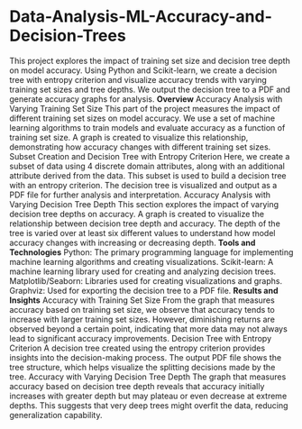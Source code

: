 # Data-Analysis-ML-Accuracy-and-Decision-Trees
 This project explores the impact of training set size and decision tree depth on model accuracy. Using Python and Scikit-learn, we create a decision tree with entropy criterion and visualize accuracy trends with varying training set sizes and tree depths. We output the decision tree to a PDF and generate accuracy graphs for analysis.
**Overview**
Accuracy Analysis with Varying Training Set Size
This part of the project measures the impact of different training set sizes on model accuracy. We use a set of machine learning algorithms to train models and evaluate accuracy as a function of training set size. A graph is created to visualize this relationship, demonstrating how accuracy changes with different training set sizes.
Subset Creation and Decision Tree with Entropy Criterion
Here, we create a subset of data using 4 discrete domain attributes, along with an additional attribute derived from the data. This subset is used to build a decision tree with an entropy criterion. The decision tree is visualized and output as a PDF file for further analysis and interpretation.
Accuracy Analysis with Varying Decision Tree Depth
This section explores the impact of varying decision tree depths on accuracy. A graph is created to visualize the relationship between decision tree depth and accuracy. The depth of the tree is varied over at least six different values to understand how model accuracy changes with increasing or decreasing depth.
**Tools and Technologies**
Python: The primary programming language for implementing machine learning algorithms and creating visualizations.
Scikit-learn: A machine learning library used for creating and analyzing decision trees.
Matplotlib/Seaborn: Libraries used for creating visualizations and graphs.
Graphviz: Used for exporting the decision tree to a PDF file.
**Results and Insights**
Accuracy with Training Set Size
From the graph that measures accuracy based on training set size, we observe that accuracy tends to increase with larger training set sizes. However, diminishing returns are observed beyond a certain point, indicating that more data may not always lead to significant accuracy improvements.
Decision Tree with Entropy Criterion
A decision tree created using the entropy criterion provides insights into the decision-making process. The output PDF file shows the tree structure, which helps visualize the splitting decisions made by the tree.
Accuracy with Varying Decision Tree Depth
The graph that measures accuracy based on decision tree depth reveals that accuracy initially increases with greater depth but may plateau or even decrease at extreme depths. This suggests that very deep trees might overfit the data, reducing generalization capability.

